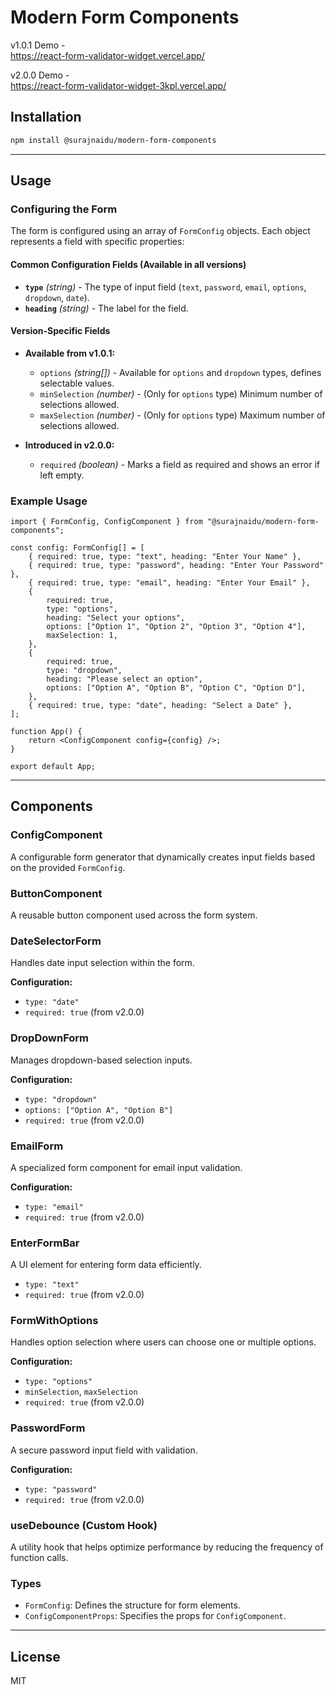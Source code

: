 # Modern Form Components
v1.0.1 Demo -<br/>
https://react-form-validator-widget.vercel.app/

v2.0.0 Demo -<br/>
https://react-form-validator-widget-3kpl.vercel.app/
## **Installation**

```sh
npm install @surajnaidu/modern-form-components
```

---

## **Usage**

### **Configuring the Form**

The form is configured using an array of `FormConfig` objects. Each object represents a field with specific properties:

#### **Common Configuration Fields (Available in all versions)**
- **`type`** *(string)* - The type of input field (`text`, `password`, `email`, `options`, `dropdown`, `date`).
- **`heading`** *(string)* - The label for the field.

#### **Version-Specific Fields**
- **Available from v1.0.1:**
    - `options` *(string[])* - Available for `options` and `dropdown` types, defines selectable values.
    - `minSelection` *(number)* - (Only for `options` type) Minimum number of selections allowed.
    - `maxSelection` *(number)* - (Only for `options` type) Maximum number of selections allowed.

- **Introduced in v2.0.0:**
    - `required` *(boolean)* - Marks a field as required and shows an error if left empty.

### **Example Usage**
```tsx
import { FormConfig, ConfigComponent } from "@surajnaidu/modern-form-components";

const config: FormConfig[] = [
    { required: true, type: "text", heading: "Enter Your Name" },
    { required: true, type: "password", heading: "Enter Your Password" },
    { required: true, type: "email", heading: "Enter Your Email" },
    {
        required: true,
        type: "options",
        heading: "Select your options",
        options: ["Option 1", "Option 2", "Option 3", "Option 4"],
        maxSelection: 1,
    },
    {
        required: true,
        type: "dropdown",
        heading: "Please select an option",
        options: ["Option A", "Option B", "Option C", "Option D"],
    },
    { required: true, type: "date", heading: "Select a Date" },
];

function App() {
    return <ConfigComponent config={config} />;
}

export default App;
```

---

## **Components**

### **ConfigComponent**
A configurable form generator that dynamically creates input fields based on the provided `FormConfig`.

### **ButtonComponent**
A reusable button component used across the form system.



### **DateSelectorForm**
Handles date input selection within the form.

**Configuration:**
- `type: "date"`
- `required: true` (from v2.0.0)

### **DropDownForm**
Manages dropdown-based selection inputs.

**Configuration:**
- `type: "dropdown"`
- `options: ["Option A", "Option B"]`
- `required: true` (from v2.0.0)

### **EmailForm**
A specialized form component for email input validation.

**Configuration:**
- `type: "email"`
- `required: true` (from v2.0.0)

### **EnterFormBar**
A UI element for entering form data efficiently.
- `type: "text"`
- `required: true` (from v2.0.0)


### **FormWithOptions**
Handles option selection where users can choose one or multiple options.

**Configuration:**
- `type: "options"`
- `minSelection`, `maxSelection`
- `required: true` (from v2.0.0)

### **PasswordForm**
A secure password input field with validation.

**Configuration:**
- `type: "password"`
- `required: true` (from v2.0.0)

### **useDebounce** (Custom Hook)
A utility hook that helps optimize performance by reducing the frequency of function calls.

### **Types**
- `FormConfig`: Defines the structure for form elements.
- `ConfigComponentProps`: Specifies the props for `ConfigComponent`.

---

## **License**
MIT

